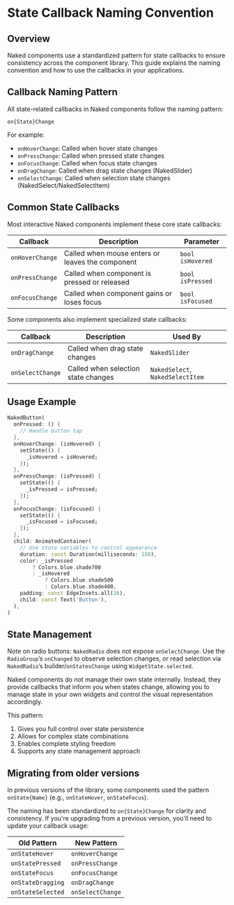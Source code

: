 # State Callback Naming Convention

## Overview

Naked components use a standardized pattern for state callbacks to ensure consistency across the component library. This guide explains the naming convention and how to use the callbacks in your applications.

## Callback Naming Pattern

All state-related callbacks in Naked components follow the naming pattern:

```
on{State}Change
```

For example:
- `onHoverChange`: Called when hover state changes
- `onPressChange`: Called when pressed state changes
- `onFocusChange`: Called when focus state changes
- `onDragChange`: Called when drag state changes (NakedSlider)
- `onSelectChange`: Called when selection state changes (NakedSelect/NakedSelectItem)

## Common State Callbacks

Most interactive Naked components implement these core state callbacks:

| Callback | Description | Parameter |
|----------|-------------|-----------|
| `onHoverChange` | Called when mouse enters or leaves the component | `bool isHovered` |
| `onPressChange` | Called when component is pressed or released | `bool isPressed` |
| `onFocusChange` | Called when component gains or loses focus | `bool isFocused` |

Some components also implement specialized state callbacks:

| Callback | Description | Used By |
|----------|-------------|---------|
| `onDragChange` | Called when drag state changes | `NakedSlider` |
| `onSelectChange` | Called when selection state changes | `NakedSelect`, `NakedSelectItem` |

## Usage Example

```dart
NakedButton(
  onPressed: () {
    // Handle button tap
  },
  onHoverChange: (isHovered) {
    setState(() {
      _isHovered = isHovered;
    });
  },
  onPressChange: (isPressed) {
    setState(() {
      _isPressed = isPressed;
    });
  },
  onFocusChange: (isFocused) {
    setState(() {
      _isFocused = isFocused;
    });
  },
  child: AnimatedContainer(
    // Use state variables to control appearance
    duration: const Duration(milliseconds: 150),
    color: _isPressed 
        ? Colors.blue.shade700 
        : _isHovered 
            ? Colors.blue.shade500 
            : Colors.blue.shade400,
    padding: const EdgeInsets.all(16),
    child: const Text('Button'),
  ),
)
```

## State Management

Note on radio buttons: `NakedRadio` does not expose `onSelectChange`. Use the `RadioGroup`’s `onChanged` to observe selection changes, or read selection via `NakedRadio`’s builder/`onStatesChange` using `WidgetState.selected`.

Naked components do not manage their own state internally. Instead, they provide callbacks that inform you when states change, allowing you to manage state in your own widgets and control the visual representation accordingly.

This pattern:
1. Gives you full control over state persistence
2. Allows for complex state combinations
3. Enables complete styling freedom
4. Supports any state management approach

## Migrating from older versions

In previous versions of the library, some components used the pattern `onState{Name}` (e.g., `onStateHover`, `onStateFocus`). 

The naming has been standardized to `on{State}Change` for clarity and consistency. If you're upgrading from a previous version, you'll need to update your callback usage:

| Old Pattern | New Pattern |
|-------------|-------------|
| `onStateHover` | `onHoverChange` |
| `onStatePressed` | `onPressChange` |
| `onStateFocus` | `onFocusChange` |
| `onStateDragging` | `onDragChange` |
| `onStateSelected` | `onSelectChange` |

